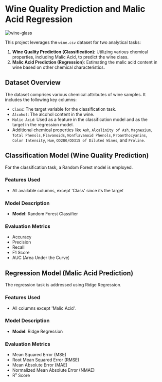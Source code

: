 # Wine Quality Prediction and Malic Acid Regression

![wine-glass](https://cdn.discordapp.com/attachments/837027141953650688/1165383475105370193/toppng.com-bouteille-et-verre-de-vin-rouge-png-glass-red-wine-580x470.png?ex=6546a6f0&is=653431f0&hm=3766695b0db2fb5d4de4fc54cbc107d09c9457762e78c25a9867eaec987182ac&)

This project leverages the `wine.csv` dataset for two analytical tasks:
1. **Wine Quality Prediction (Classification)**: Utilizing various chemical properties, including Malic Acid, to predict the wine class.
2. **Malic Acid Prediction (Regression)**: Estimating the malic acid content in wine based on other chemical characteristics.

## Dataset Overview

The dataset comprises various chemical attributes of wine samples. It includes the following key columns:

- `Class`: The target variable for the classification task.
- `Alcohol`: The alcohol content in the wine.
- `Malic Acid`: Used as a feature in the classification model and as the target in the regression model.
- Additional chemical properties like `Ash`, `Alcalinity of Ash`, `Magnesium`, `Total Phenols`, `Flavanoids`, `Nonflavanoid Phenols`, `Proanthocyanins`, `Color Intensity`, `Hue`, `OD280/OD315 of Diluted Wines`, and `Proline`.

## Classification Model (Wine Quality Prediction)

For the classification task, a Random Forest model is employed.

### Features Used
- All available columns, except 'Class' since its the target

### Model Description
- **Model**: Random Forest Classifier

### Evaluation Metrics
- Accuracy
- Precision
- Recall
- F1 Score
- AUC (Area Under the Curve)

## Regression Model (Malic Acid Prediction)

The regression task is addressed using Ridge Regression.

### Features Used
- All columns except 'Malic Acid'.

### Model Description
- **Model**: Ridge Regression

### Evaluation Metrics
- Mean Squared Error (MSE)
- Root Mean Squared Error (RMSE)
- Mean Absolute Error (MAE)
- Normalized Mean Absolute Error (NMAE)
- R² Score
